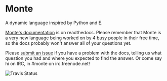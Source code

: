 Monte
=====

A dynamic language inspired by Python and E.

[Monte's documentation](http://monte.readthedocs.org/en/latest/index.html) is 
on readthedocs. Please remember that Monte is a very new language being worked
on by 4 busy people in their free time, so the docs probably won't answer all
of your questions yet. 

Please [submit an issue](https://github.com/monte-language/monte/issues/new)
if you have a problem with the docs, telling us what question you had and
where you expected to find the answer. Or come say hi on IRC, in #monte on
irc.freenode.net! 

![Travis Status](https://api.travis-ci.org/monte-language/monte.svg)
